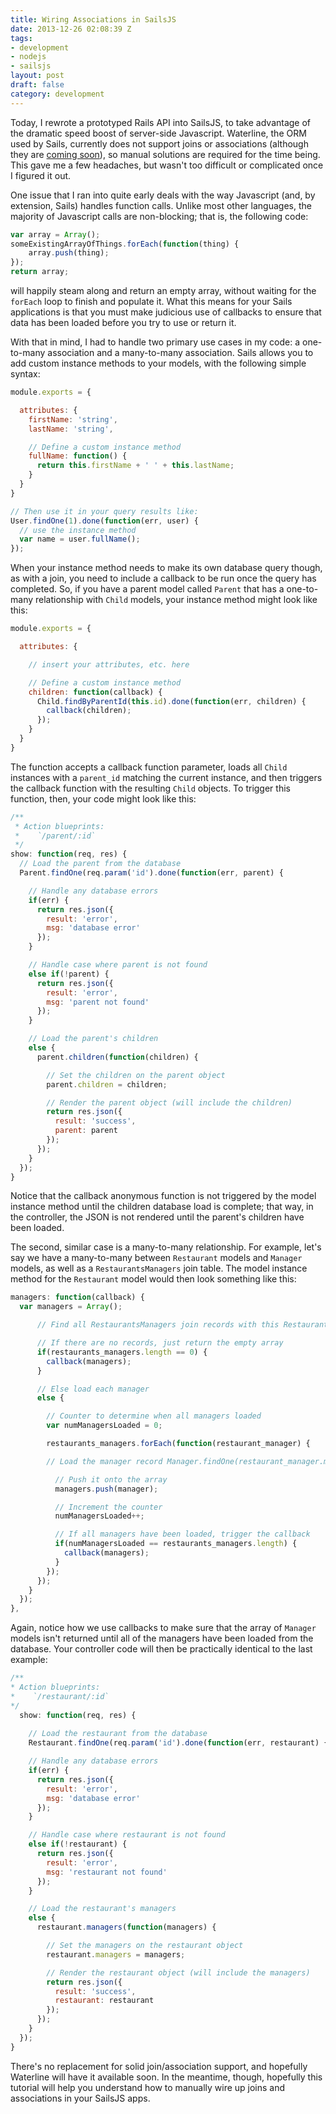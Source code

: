 ```yaml
---
title: Wiring Associations in SailsJS
date: 2013-12-26 02:08:39 Z
tags:
- development
- nodejs
- sailsjs
layout: post
draft: false
category: development
---
```


Today, I rewrote a prototyped Rails API into SailsJS, to take advantage of the dramatic speed boost of server-side Javascript.  Waterline, the ORM used by Sails, currently does not support joins or associations (although they are [coming soon](https://github.com/balderdashy/sails/issues/124#issuecomment-21690561)), so manual solutions are required for the time being.  This gave me a few headaches, but wasn't too difficult or complicated once I figured it out.

One issue that I ran into quite early deals with the way Javascript (and, by extension, Sails) handles function calls.  Unlike most other languages, the majority of Javascript calls are non-blocking; that is, the following code:

```javascript
var array = Array();
someExistingArrayOfThings.forEach(function(thing) {
	array.push(thing);
});
return array;
```
    
will happily steam along and return an empty array, without waiting for the `forEach` loop to finish and populate it.  What this means for your Sails applications is that you must make judicious use of callbacks to ensure that data has been loaded before you try to use or return it.

With that in mind, I had to handle two primary use cases in my code: a one-to-many association and a many-to-many association.  Sails allows you to add custom instance methods to your models, with the following simple syntax:

```javascript
module.exports = {

  attributes: {
    firstName: 'string',
    lastName: 'string',

    // Define a custom instance method
    fullName: function() {
      return this.firstName + ' ' + this.lastName;
    }
  }
}

// Then use it in your query results like:
User.findOne(1).done(function(err, user) {
  // use the instance method
  var name = user.fullName();
});
```

When your instance method needs to make its own database query though, as with a join, you need to include a callback to be run once the query has completed.  So, if you have a parent model called `Parent` that has a one-to-many relationship with `Child` models, your instance method might look like this:

```javascript
module.exports = {

  attributes: {

    // insert your attributes, etc. here

    // Define a custom instance method
    children: function(callback) {
      Child.findByParentId(this.id).done(function(err, children) {
        callback(children);
      });
    }
  }
}
```
    
The function accepts a callback function parameter, loads all `Child` instances with a `parent_id` matching the current instance, and then triggers the callback function with the resulting `Child` objects.  To trigger this function, then, your code might look like this:

```javascript
/**
 * Action blueprints:
 *    `/parent/:id`
 */
show: function(req, res) {
  // Load the parent from the database
  Parent.findOne(req.param('id').done(function(err, parent) {

    // Handle any database errors
    if(err) {
      return res.json({
        result: 'error',
        msg: 'database error'
      });
    }

    // Handle case where parent is not found
    else if(!parent) {
      return res.json({
        result: 'error',
        msg: 'parent not found'
      });
    }

    // Load the parent's children
    else {
      parent.children(function(children) {

        // Set the children on the parent object
        parent.children = children;

        // Render the parent object (will include the children)
        return res.json({
          result: 'success',
          parent: parent
        });
      });
    }
  });
}
```
    
Notice that the callback anonymous function is not triggered by the model instance method until the children database load is complete; that way, in the controller, the JSON is not rendered until the parent's children have been loaded.

The second, similar case is a many-to-many relationship.  For example, let's say we have a many-to-many between `Restaurant` models and `Manager` models, as well as a `RestaurantsManagers` join table.  The model instance method for the `Restaurant` model would then look something like this:

```javascript
managers: function(callback) {
  var managers = Array();

	  // Find all RestaurantsManagers join records with this Restaurant id      RestaurantsManagers.findByRestaurantId(this.id).done(function(err, restaurants_managers) {

      // If there are no records, just return the empty array
      if(restaurants_managers.length == 0) {
        callback(managers);
      }

      // Else load each manager
      else {

      	// Counter to determine when all managers loaded
        var numManagersLoaded = 0;

        restaurants_managers.forEach(function(restaurant_manager) {

        // Load the manager record Manager.findOne(restaurant_manager.manager_id).done(function(err, manager) {

          // Push it onto the array
          managers.push(manager);

          // Increment the counter
          numManagersLoaded++;

          // If all managers have been loaded, trigger the callback
          if(numManagersLoaded == restaurants_managers.length) {
            callback(managers);
          }
        });
      });
    }
  });
},
```
    
 Again, notice how we use callbacks to make sure that the array of `Manager` models isn't returned until all of the managers have been loaded from the database.  Your controller code will then be practically identical to the last example:
 
```javascript
/**
* Action blueprints:
*    `/restaurant/:id`
*/
  show: function(req, res) {
    
    // Load the restaurant from the database
    Restaurant.findOne(req.param('id').done(function(err, restaurant) {

    // Handle any database errors
    if(err) {
      return res.json({
        result: 'error',
        msg: 'database error'
      });
    }

    // Handle case where restaurant is not found
    else if(!restaurant) {
      return res.json({
        result: 'error',
        msg: 'restaurant not found'
      });
    }

    // Load the restaurant's managers
    else {
      restaurant.managers(function(managers) {

        // Set the managers on the restaurant object
        restaurant.managers = managers;

        // Render the restaurant object (will include the managers)
        return res.json({
          result: 'success',
          restaurant: restaurant
        });
      });
    }
  });    
}
```

There's no replacement for solid join/association support, and hopefully Waterline will have it available soon.  In the meantime, though, hopefully this tutorial will help you understand how to manually wire up joins and associations in your SailsJS apps.

